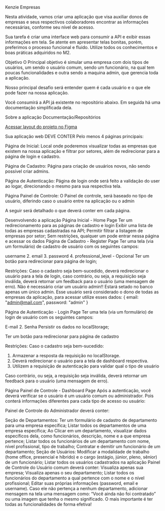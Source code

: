Kenzie Empresas

Nesta atividade, vamos criar uma aplicação que visa auxiliar donos de empresas e seus respectivos colaboradores encontrar as informações necessárias, conforme seu nível de acesso.

Sua tarefa é criar uma interface web para consumir a API e exibir essas informações em tela. Se atente em apresentar telas bonitas, porém, preferimos o processo funcional e fluido. Utilize todos os conhecimentos e boas práticas adquiridos no M2.

Objetivo
O Principal objetivo é simular uma empresa com dois tipos de usuários, um sendo o usuário comum, sendo um funcionário, na qual tem poucas funcionalidades e outra sendo a maquina admin, que gerencia toda a aplicação.

Nosso principal desafio será entender quem é cada usuário e o que ele pode fazer na nossa aplicação.

Você consumirá a API já existente no repositório abaixo. Em seguida há uma documentação simplificada dela.

Sobre a aplicação
Documentação/Repositórios

<a href="https://www.figma.com/file/EEEdGd0gL5iLzaspW8DPXE/Kenzie-Empresas-Oficial">Acessar layout do projeto no Figma</a>

Sua aplicação web DEVE CONTER
Pelo menos 4 páginas principais:

Página de Inicial:
Local onde poderemos visualizar todas as empresas que existem na nossa aplicação e filtrar por setores, além de redirecionar para a página de login e cadastro.

Página de Cadastro:
Página para criação de usuários novos, não sendo possível criar admins.

Página de Autenticação:
Página de login onde será feito a validação do user ao logar, direcionando o mesmo para sua respectiva tela.

Página Painel de Controle:
O Painel de controle, será baseado no tipo de usuário, diferindo caso o usuário entre na aplicação ou o admin

A seguir será detalhado o que deverá conter em cada página.

Desenvolvendo a aplicação
Página Inicial - Home Page
Ter um redirecionamento para as páginas de cadastro e login
Exibir uma lista de todas as empresas cadastradas na API;
Permitir filtrar a listagem de empresas por setor;
Sem restrições, qualquer um pode entrar nessa página e acessar os dados
Página de Cadastro - Register Page
Ter uma tela (via um formulário) de cadastro de usuário com os seguintes campos:

username
2. email
3. password
4. professional_level - Opcional
Ter um botão para redirecionar para página de login;

Restrições:
Caso o cadastro seja bem-sucedido, deverá redirecionar o usuário para a tela de login, caso contrário, ou seja, a requisição seja inválida, deverá retornar um feedback para o usuário (uma mensagem de erro).
Não é necessário criar um usuário admin!! Estará setado no banco apenas um único admin. Esse usuário será considerado o dono de todas as empresas da aplicação, para acessar utilize esses dados:
{
   email: "admin@mail.com",
   password: "admin"
}

Página de Autenticação - Login Page
Ter uma tela (via um formulário) de login de usuário com os seguintes campos:

E-mail
2. Senha
Persistir os dados no localStorage;

Ter um botão para redirecionar para página de cadastro

Restrições:
Caso o cadastro seja bem-sucedido:
1. Armazenar a resposta da requisição no localStorage.
2. Deverá redirecionar o usuário para a tela de dashboard respectiva.
3. Utilizem a requisição de autenticação para validar qual o tipo de usuário

Caso contrário, ou seja, a requisição seja inválida, deverá retornar um feedback para o usuário (uma mensagem de erro).

Página Painel de Controle - Dashboard Page
Após a autenticação, você deverá verificar se o usuário é um usuário comum ou administrador. Pois conterá informações diferentes para cada tipo de acesso ou usuário:

Painel de Controle do Administrador deverá conter:

Seção de Departamentos:
Ter um formulário de cadastro de departamento para uma empresa específica;
Listar todos os departamentos de uma empresa específica;
Ao Clicar em um departamento, visualizar dados específicos dela, como funcionários, descrição, nome e a que empresa pertence;
Listar todos os funcionários de um departamento com nome, nível profissional, tipo de trabalho;
Contratar e demitir um funcionário de um departamento;
Seção de Usuários:
Modificar a modalidade de trabalho (home office, presencial e híbrido) e o cargo (estágio, júnior, pleno, sênior) de um funcionário;
Listar todos os usuários cadastrados na aplicação
Painel de Controle do Usuário comum deverá conter:
Visualiza apenas sua empresa;
Visualiza apenas o seu departamento;
Listar todos os funcionários do departamento a qual pertence com o nome e o nível profissional;
Editar suas próprias informações (password, email e username).
Caso ele não pertença a nenhum departamento, adicionar mensagem na tela uma mensagem como: “Você ainda não foi contratado” ou uma imagem que tenha o mesmo significado.
O mais importante é ter todas as funcionalidades de forma efetiva!